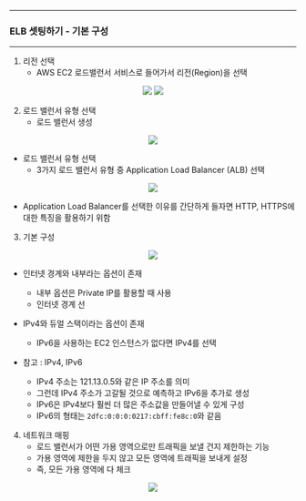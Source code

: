 -----
### ELB 셋팅하기 - 기본 구성
------
1. 리전 선택
   - AWS EC2 로드밸런서 서비스로 들어가서 리전(Region)을 선택
<div align="center">
<img src="https://github.com/user-attachments/assets/af520264-dd0c-4e61-9c7c-9b0d7da3e2ff">
<img src="https://github.com/user-attachments/assets/abca677e-a363-4d88-97eb-456e9723b8bc">
</div>

2. 로드 밸런서 유형 선택
   - 로드 밸런서 생성
<div align="center">
<img src="https://github.com/user-attachments/assets/a7a8f084-d50e-4cf9-a668-23e4e515fd03">
</div>

  - 로드 밸런서 유형 선택
    + 3가지 로드 밸런서 유형 중 Application Load Balancer (ALB) 선택
<div align="center">
<img src="https://github.com/user-attachments/assets/849a2663-a575-49dc-8434-bb1fa4658db1">
</div>

  - Application Load Balancer를 선택한 이유를 간단하게 들자면 HTTP, HTTPS에 대한 특징을 활용하기 위함

3. 기본 구성
<div align="center">
<img src="https://github.com/user-attachments/assets/465917da-ce88-49f2-b288-2d766629906c">
</div>

   - 인터넷 경계와 내부라는 옵션이 존재
     + 내부 옵션은 Private IP를 활용할 때 사용
     + 인터넷 경계 선
     
   - IPv4와 듀얼 스택이라는 옵션이 존재
     + IPv6을 사용하는 EC2 인스턴스가 없다면 IPv4를 선택

   - 참고 : IPv4, IPv6
     + IPv4 주소는 121.13.0.5와 같은 IP 주소를 의미
     + 그런데 IPv4 주소가 고갈될 것으로 예측하고 IPv6을 추가로 생성
     + IPv6은 IPv4보다 훨씬 더 많은 주소값을 만들어낼 수 있게 구성
     + IPv6의 형태는 ```2dfc:0:0:0:0217:cbff:fe8c:0```와 같음
       
4. 네트워크 매핑
   - 로드 밸런서가 어떤 가용 영역으로만 트래픽을 보낼 건지 제한하는 기능
   - 가용 영역에 제한을 두지 않고 모든 영역에 트래픽을 보내게 설정
   - 즉, 모든 가용 영역에 다 체크
<div align="center">
<img src="https://github.com/user-attachments/assets/2447c01d-61ee-475d-b618-67a44cb810c7">
</div>
